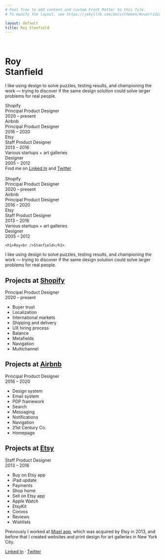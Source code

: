 ```yaml
---
# Feel free to add content and custom Front Matter to this file.
# To modify the layout, see https://jekyllrb.com/docs/themes/#overriding-theme-defaults

layout: default
title: Roy Stanfield
---
```


<div class="mobile">

  <section class="contrast_controls">
    <div id="contrast_button" class="low_contrast">&nbsp;</div>
  </section>

  <div class="intro">
    <h1>Roy<br />Stanfield</h1>
    <p>
      I like using design to solve puzzles, testing results, and championing the work &mdash; trying to discover if the same design solution could solve larger problems for real people.
    </p>
  </div>


  <section class="grid_container">
    <div class="remove_border_on_mobile">Shopify<br />Principal Product Designer<br />2020 &ndash; present</div>
    <div>Airbnb<br />Principal Product Designer<br />2016 &ndash; 2020</div>
    <div>Etsy<br />Staff Product Designer<br />2013 &ndash; 2016</div>
    <div>Various startups + art galleries<br />Designer<br />2005 &ndash; 2012</div>
    <div>
        Find me on <a href="https://www.linkedin.com/in/roy-stanfield-66a31513/">Linked In</a> and <a href="https://twitter.com/RoyStanfield">Twitter</a>
    </div>
  </section>

  <div class="outro">
    <!-- <p>
      Previously I worked at <a href="https://www.theverge.com/2012/5/21/3033867/the-art-of-apps-paper-mixel-khoi-vinh-interview">Mixel app</a>, which was acquired by Etsy in 2013, and before that I created websites and print design for art galleries in <span class="no_wrap">New York City</span>.
    </p> -->
  </div>
</div>





<div class="desktop">
  <section class="contrast_controls">
    <div id="contrast_button_desktop" class="low_contrast">&nbsp;</div>
  </section>

  <section class="grid_container">
    <div class="remove_border_on_mobile">Shopify<br />Principal Product Designer<br />2020 &ndash; present</div>
    <div>Airbnb<br />Principal Product Designer<br />2016 &ndash; 2020</div>
    <div>Etsy<br />Staff Product Designer<br />2013 &ndash; 2016</div>
    <div>Various startups + art galleries<br />Designer<br />2005 &ndash; 2012</div>


<!--    <div><span class="hide_on_mobile">Get in touch<br /></span><a href="https://www.linkedin.com/in/roy-stanfield-66a31513/">Linked In</a> &middot; <a href="https://twitter.com/RoyStanfield">Twitter</a></div> -->

    <h1>Roy<br />Stanfield</h1>
  </section>

  <div class="intro">
    <p>
      I like using design to solve puzzles, testing results, and championing the work &mdash; trying to discover if the same design solution could solve larger problems for real people.
    </p>
  </div>

  <section class="projects shopify">
    <div class="sticky_container">
      <div>
        <h2>Projects at <a class="shopify_link" href="https://www.shopify.com/">Shopify</a></h2>
        <p>Principal Product Designer<br />2020 &ndash; present</p>
      </div>
    </div>
    <ul>
      <li>Buyer trust</li>
      <li>Localization</li>
      <li>International markets</li>
      <li>Shipping and delivery</li>
      <li>UX hiring process</li>
      <li>Balance</li>
      <li>Metafields</li>
      <li>Navigation</li>
      <li>Multichannel</li>
    </ul>
  </section>

  <section class="projects airbnb">
    <div class="sticky_container">
      <div>
        <h2>Projects at <a class="airbnb_link" href="http://www.airbnb.com">Airbnb</a></h2>
        <p>Principal Product Designer<br />2016 &ndash; 2020</p>
      </div>
    </div>
    <ul>
      <li>Design system</li>
      <li>Email system</li>
      <li>PDP framework</li>
      <li>Search</li>
      <li>Messaging</li>
      <li>Notifications</li>
      <li>Navigation</li>
      <li>21st Century Co.</li>
      <li>Homepage</li>
    </ul>
  </section>

  <section class="projects etsy">
    <div class="sticky_container">
      <div>
        <h2>Projects at <a class="etsy_link" href="http://www.etsy.com">Etsy</a></h2>
        <p>Staff Product Designer<br />2013 &ndash; 2016</p>
      </div>
    </div>
    <ul>
      <li>Buy on Etsy app</li>
      <li>iPad update</li>
      <li>Payments</li>
      <li>Shop home</li>
      <li>Sell on Etsy app</li>
      <li>Apple Watch</li>
      <li>EtsyKit</li>
      <li>Convos</li>
      <li>Reviews</li>
      <li>Wishlists</li>
    </ul>
  </section>

  <div class="outro">
    <p>
      Previously I worked at <a href="https://www.theverge.com/2012/5/21/3033867/the-art-of-apps-paper-mixel-khoi-vinh-interview">Mixel app</a>, which was acquired by Etsy in 2013, and before that I created websites and print design for art galleries in <span class="no_wrap">New York City</span>.
    </p>
    <p>
      <a href="https://www.linkedin.com/in/roy-stanfield-66a31513/">Linked In</a> &middot; <a href="https://twitter.com/RoyStanfield">Twitter</a>
    </p>
  </div>
</div>
